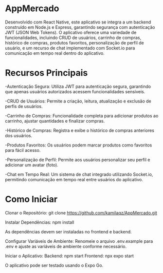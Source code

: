 # AppMercado
 Desenvolvido com React Native, este aplicativo se integra a um backend construído em Node.js e Express, garantindo segurança com autenticação JWT (JSON Web Tokens). O aplicativo oferece uma variedade de funcionalidades, incluindo CRUD de usuários, carrinho de compras, histórico de compras, produtos favoritos, personalização de perfil de usuário, e um recurso de chat implementado com Socket.io para comunicação em tempo real dentro do aplicativo.

# Recursos Principais
-Autenticação Segura: Utiliza JWT para autenticação segura, garantindo que apenas usuários autorizados acessem funcionalidades sensíveis.

-CRUD de Usuários: Permite a criação, leitura, atualização e exclusão de perfis de usuários.

-Carrinho de Compras: Funcionalidade completa para adicionar produtos ao carrinho, ajustar quantidades e finalizar compras.

-Histórico de Compras: Registra e exibe o histórico de compras anteriores dos usuários.

-Produtos Favoritos: Os usuários podem marcar produtos como favoritos para fácil acesso.

-Personalização de Perfil: Permite aos usuários personalizar seu perfil e adicionar um avatar (foto).

-Chat em Tempo Real: Um sistema de chat integrado utilizando Socket.io, permitindo comunicação em tempo real entre usuários do aplicativo.

# Como Iniciar
Clonar o Repositório:
git clone https://github.com/kamilaqz/AppMercado.git

Instalar Dependências:
npm install

As dependências devem ser instaladas no frontend e backend.

Configurar Variáveis de Ambiente:
Renomeie o arquivo .env.example para .env e ajuste as variáveis de ambiente conforme necessário.

Iniciar o Aplicativo:
Backend: npm start
Frontend: npx expo start

O aplicativo pode ser testado usando o Expo Go.
